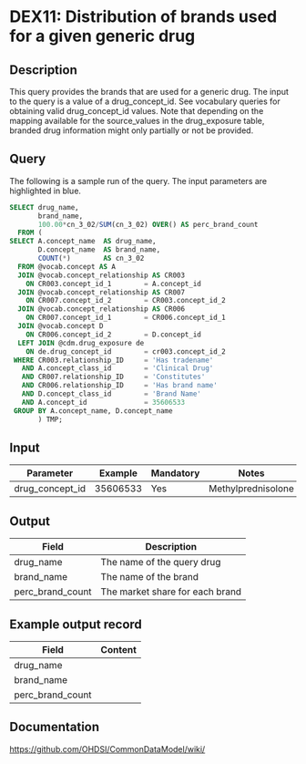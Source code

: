 <!---
Group:drug exposure
Name:DEX11 Distribution of brands used for a given generic drug
Author:Patrick Ryan
CDM Version: 5.3
-->

# DEX11: Distribution of brands used for a given generic drug

## Description
This query provides the brands that are used for a generic drug. The input to the query is a value of a drug_concept_id. See vocabulary queries for obtaining valid drug_concept_id values.  Note that depending on the mapping available for the source_values in the drug_exposure table, branded drug information might only partially or not be provided.

## Query
The following is a sample run of the query. The input parameters are highlighted in  blue.

```sql
SELECT drug_name,
       brand_name,
       100.00*cn_3_02/SUM(cn_3_02) OVER() AS perc_brand_count
  FROM (
SELECT A.concept_name  AS drug_name,
       D.concept_name  AS brand_name,
       COUNT(*)        AS cn_3_02
  FROM @vocab.concept AS A
  JOIN @vocab.concept_relationship AS CR003
    ON CR003.concept_id_1        = A.concept_id
  JOIN @vocab.concept_relationship AS CR007
    ON CR007.concept_id_2        = CR003.concept_id_2
  JOIN @vocab.concept_relationship AS CR006
    ON CR007.concept_id_1        = CR006.concept_id_1
  JOIN @vocab.concept D
    ON CR006.concept_id_2        = D.concept_id
  LEFT JOIN @cdm.drug_exposure de
    ON de.drug_concept_id        = cr003.concept_id_2
 WHERE CR003.relationship_ID     = 'Has tradename'
   AND A.concept_class_id        = 'Clinical Drug'
   AND CR007.relationship_ID     = 'Constitutes'
   AND CR006.relationship_ID     = 'Has brand name'
   AND D.concept_class_id        = 'Brand Name'
   AND A.concept_id              = 35606533
 GROUP BY A.concept_name, D.concept_name
       ) TMP;
```

## Input

|  Parameter |  Example |  Mandatory |  Notes |
| --- | --- | --- | --- |
| drug_concept_id | 35606533 | Yes | Methylprednisolone |

## Output

|  Field |  Description |
| --- | --- |
| drug_name | The name of the query drug |
| brand_name | The name of the brand |
| perc_brand_count | The market share for each brand |

## Example output record

|  Field |  Content |
| --- | --- |
| drug_name |   |
| brand_name |   |
| perc_brand_count |   |

## Documentation
https://github.com/OHDSI/CommonDataModel/wiki/
